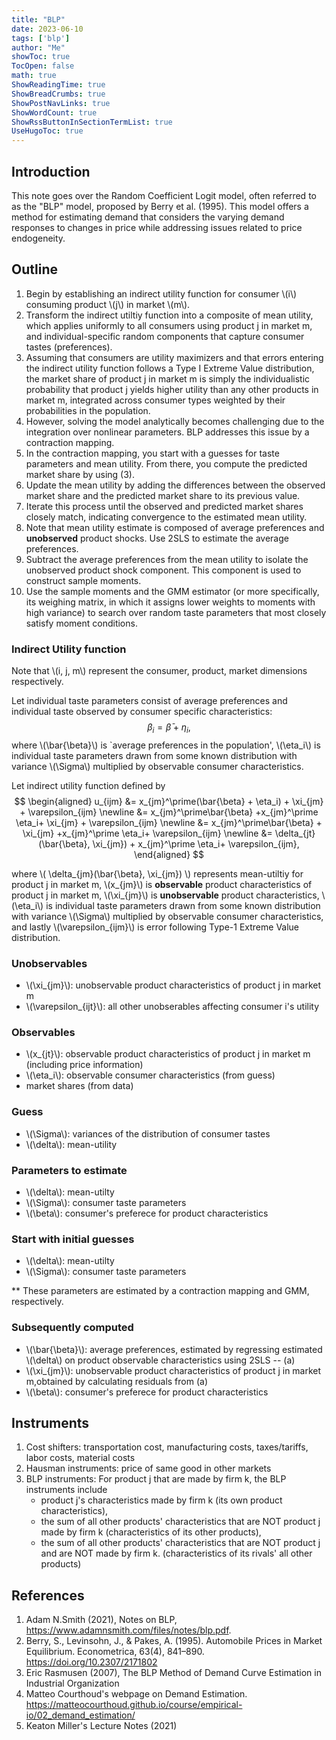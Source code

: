 ```yaml
---
title: "BLP" 
date: 2023-06-10
tags: ['blp']
author: "Me"
showToc: true
TocOpen: false
math: true
ShowReadingTime: true
ShowBreadCrumbs: true
ShowPostNavLinks: true
ShowWordCount: true
ShowRssButtonInSectionTermList: true
UseHugoToc: true
---
```


## Introduction 

This note goes over the Random Coefficient Logit model, often referred to as the "BLP" model, proposed by Berry et al. (1995). This model offers a method for estimating demand that considers the varying demand responses to changes in price while addressing issues related to price endogeneity. 

## Outline 

1. Begin by establishing an indirect utility function for consumer \\(i\\) consuming product \\(j\\) in market \\(m\\). 
2. Transform the indirect utiltiy function into a composite of mean utility, which applies uniformly to all consumers using product j in market m, and individual-specific random components that capture consumer tastes (preferences). 
3.   Assuming that consumers are utility maximizers and that errors entering the indirect utility function follows a Type I Extreme Value distribution, the market share of product j in market m is simply the individualistic probability that product j yields higher utility than any other products in market m, integrated across consumer types weighted by their probabilities in the population. 
4.   However, solving the model analytically becomes challenging due to the integration over nonlinear parameters. BLP addresses this issue by a contraction mapping. 
5.   In the contraction mapping, you start with a guesses for taste parameters and mean utility. From there, you compute the predicted market share by using (3).  
6.   Update the mean utility by adding the differences between the observed market share and the predicted market share to its previous value. 
7.   Iterate this process until the observed and predicted market shares closely match, indicating convergence to the estimated mean utility.
8.   Note that mean utility estimate is composed of average preferences and **unobserved** product shocks. Use 2SLS to estimate the average preferences. 
9.   Subtract the average preferences from the mean utility to isolate the unobserved product shock component. This component is used to construct sample moments.  
10.  Use the sample moments and the GMM estimator (or more specifically, its weighing matrix, in which it assigns lower weights to moments with high variance) to search over random taste parameters that most closely satisfy moment conditions. 

### Indirect Utility function 

Note that \\(i, j, m\\) represent the consumer, product, market dimensions respectively.

Let individual taste parameters consist of average preferences and individual taste observed by consumer specific characteristics:  
$$ 
\beta_i = \bar{\beta} + \eta_i, 
$$ 
where  \\(\\bar{\beta}\\) is `average preferences in the population', \\(\eta_i\\) is individual taste parameters drawn from some known distribution with variance \\(\Sigma\\) multiplied by observable consumer characteristics. 

Let indirect utility function defined by 
$$ 
\begin{aligned}
    u_{ijm} 
    &= x_{jm}^\prime(\bar{\beta} + \eta_i) + \xi_{jm} + \varepsilon_{ijm} \newline
    &=  x_{jm}^\prime\bar{\beta} +x_{jm}^\prime \eta_i+ \xi_{jm} + \varepsilon_{ijm} \newline
    &= x_{jm}^\prime\bar{\beta} + \xi_{jm} +x_{jm}^\prime \eta_i+ \varepsilon_{ijm} \newline 
    &= \delta_{jt}(\bar{\beta}, \xi_{jm}) + x_{jm}^\prime \eta_i+ \varepsilon_{ijm}, 
\end{aligned}
$$ 

where \\( \delta_{jm}(\bar{\beta}, \xi_{jm}) \\) represents mean-utiltiy for product j in market m, \\(x_{jm}\\) is **observable** product characteristics of product j in market m, \\(\xi_{jm}\\) is **unobservable** product characteristics, \\(\eta_i\\) is individual taste parameters drawn from some known distribution with variance \\(\Sigma\\) multiplied by observable consumer characteristics, and lastly \\(\varepsilon_{ijm}\\) is error following Type-1 Extreme Value distribution.  

### Unobservables 
- \\(\xi_{jm}\\): unobservable product characteristics of product j in market m
- \\(\varepsilon_{ijt}\\): all other unobserables affecting consumer i's utility
### Observables 
- \\(x_{jt}\\): observable product characteristics of product j in market m (including price information)
- \\(\eta_i\\): observable consumer characteristics (from guess)
- market shares (from data)
### Guess
- \\(\Sigma\\): variances of the distribution of consumer tastes
- \\(\delta\\): mean-utility


### Parameters to estimate 
- \\(\delta\\): mean-utilty
- \\(\Sigma\\): consumer taste parameters
- \\(\beta\\): consumer's preferece for product characteristics

### Start with initial guesses
- \\(\delta\\): mean-utilty
- \\(\Sigma\\): consumer taste parameters

** These parameters are estimated by a contraction mapping and GMM, respectively.

### Subsequently computed 
- \\(\bar{\beta}\\): average preferences, estimated by regressing estimated \\(\delta\\) on product observable characteristics using 2SLS -- (a)
- \\(\xi_{jm}\\): unobservable product characteristics of product j in market m,obtained by calculating residuals from (a)
- \\(\beta\\): consumer's preferece for product characteristics



## Instruments

1. Cost shifters: transportation cost, manufacturing costs, taxes/tariffs, labor costs, material costs 
2. Hausman instruments: price of same good in other markets 
3. BLP instruments: For product j that are made by firm k, the BLP instruments include 
   - product j's characteristics made by firm k (its own product characteristics),
    - the sum of all other products' characteristics that are NOT product j made by firm k (characteristics of its other products),
    - the sum of all other products' characteristics that are NOT product j and are NOT made by firm k. (characteristics of its rivals' all other products) 



## References 

1.  Adam N.Smith (2021), Notes on BLP, https://www.adamnsmith.com/files/notes/blp.pdf. 
2.  Berry, S., Levinsohn, J., & Pakes, A. (1995). Automobile Prices in Market Equilibrium. Econometrica, 63(4), 841–890. https://doi.org/10.2307/2171802 
3.  Eric Rasmusen (2007), The BLP Method of Demand Curve Estimation in Industrial Organization 
4.  Matteo Courthoud's webpage on Demand Estimation. https://matteocourthoud.github.io/course/empirical-io/02_demand_estimation/
5.  Keaton Miller's Lecture Notes (2021)